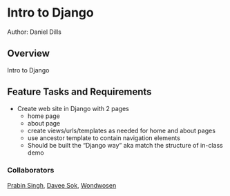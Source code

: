# Intro to Django

Author: Daniel Dills

## Overview

Intro to Django

## Feature Tasks and Requirements

- Create web site in Django with 2 pages
  - home page
  - about page
  - create views/urls/templates as needed for home and about pages
  - use ancestor template to contain navigation elements
  - Should be built the “Django way” aka match the structure of in-class demo

### Collaborators

[Prabin Singh](https://github.com/prabin544), [Davee Sok](https://github.com/daveeS987), [Wondwosen](https://github.com/WondwosenTsige)
